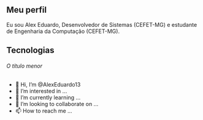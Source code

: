 ## Meu perfil
Eu sou Alex Eduardo, Desenvolvedor de Sistemas (CEFET-MG) e estudante de Engenharia da Computação (CEFET-MG).

## Tecnologias

###### O título menor
- 👋 Hi, I’m @AlexEduardo13
- 👀 I’m interested in ...
- 🌱 I’m currently learning ...
- 💞️ I’m looking to collaborate on ...
- 📫 How to reach me ...

<!---
AlexEduardo13/AlexEduardo13 is a ✨ special ✨ repository because its `README.md` (this file) appears on your GitHub profile.
You can click the Preview link to take a look at your changes.
--->
